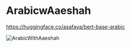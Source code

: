# ArabicwAaeshah
https://huggingface.co/asafaya/bert-base-arabic


![ArabicWithAaeshah](assets/ArabicwAaeshah.gif)



